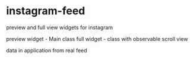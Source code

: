 # instagram-feed
preview and full view widgets for instagram

preview widget - Main class
full widget - class with observable scroll view

data in application from real feed
